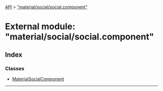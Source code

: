 [API](../README.md) > ["material/social/social.component"](../modules/_material_social_social_component_.md)

# External module: "material/social/social.component"

## Index

### Classes

* [MaterialSocialComponent](../classes/_material_social_social_component_.materialsocialcomponent.md)

---

